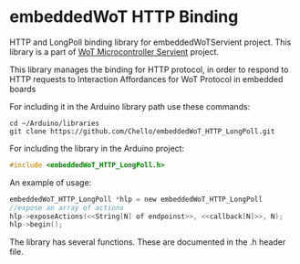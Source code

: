 # embeddedWoT HTTP Binding
HTTP and LongPoll binding library for embeddedWoTServient project.
This library is a part of [WoT Microcontroller Servient](https://github.com/Chello/WoT-microcontroller-servient-GUI) project. 

This library manages the binding for HTTP protocol, in order to respond to HTTP requests to Interaction Affordances for WoT Protocol in embedded boards

For including it in the Arduino library path use these commands:

```shell
cd ~/Arduino/libraries
git clone https://github.com/Chello/embeddedWoT_HTTP_LongPoll.git
```

For including the library in the Arduino project:

```c
#include <embeddedWoT_HTTP_LongPoll.h>
```

An example of usage:

```c
embeddedWoT_HTTP_LongPoll *hlp = new embeddedWoT_HTTP_LongPoll
//expose an array of actions
hlp->exposeActions(<<String[N] of endpoinst>>, <<callback[N]>>, N);
hlp->begin();
```

The library has several functions. These are documented in the .h header file.